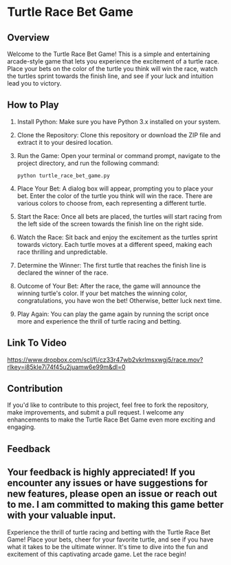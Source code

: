 # Turtle Race Bet Game


## Overview

Welcome to the Turtle Race Bet Game! This is a simple and entertaining arcade-style game that lets you experience the excitement of a turtle race. Place your bets on the color of the turtle you think will win the race, watch the turtles sprint towards the finish line, and see if your luck and intuition lead you to victory.

## How to Play

1. Install Python: Make sure you have Python 3.x installed on your system.

2. Clone the Repository: Clone this repository or download the ZIP file and extract it to your desired location.

3. Run the Game: Open your terminal or command prompt, navigate to the project directory, and run the following command:

   ```
   python turtle_race_bet_game.py
   ```

4. Place Your Bet: A dialog box will appear, prompting you to place your bet. Enter the color of the turtle you think will win the race. There are various colors to choose from, each representing a different turtle.

5. Start the Race: Once all bets are placed, the turtles will start racing from the left side of the screen towards the finish line on the right side.

6. Watch the Race: Sit back and enjoy the excitement as the turtles sprint towards victory. Each turtle moves at a different speed, making each race thrilling and unpredictable.

7. Determine the Winner: The first turtle that reaches the finish line is declared the winner of the race.

8. Outcome of Your Bet: After the race, the game will announce the winning turtle's color. If your bet matches the winning color, congratulations, you have won the bet! Otherwise, better luck next time.

9. Play Again: You can play the game again by running the script once more and experience the thrill of turtle racing and betting.

## Link To Video
https://www.dropbox.com/scl/fi/cz33r47wb2vkrlmsxwgj5/race.mov?rlkey=i85kle7i74f45u2juamw6e99m&dl=0

## Contribution

If you'd like to contribute to this project, feel free to fork the repository, make improvements, and submit a pull request. I welcome any enhancements to make the Turtle Race Bet Game even more exciting and engaging.

## Feedback

Your feedback is highly appreciated! If you encounter any issues or have suggestions for new features, please open an issue or reach out to me. I am committed to making this game better with your valuable input.
---
Experience the thrill of turtle racing and betting with the Turtle Race Bet Game! Place your bets, cheer for your favorite turtle, and see if you have what it takes to be the ultimate winner. It's time to dive into the fun and excitement of this captivating arcade game. Let the race begin!
